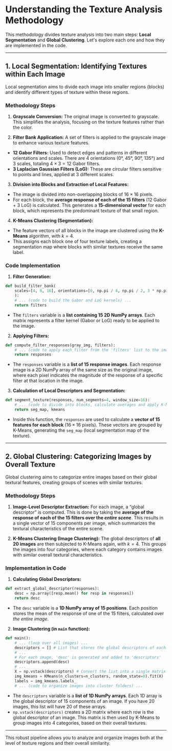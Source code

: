 # Understanding the Texture Analysis Methodology

This methodology divides texture analysis into two main steps: **Local Segmentation** and **Global Clustering**. Let's explore each one and how they are implemented in the code.

---

## 1. Local Segmentation: Identifying Textures within Each Image

Local segmentation aims to divide each image into smaller regions (blocks) and identify different types of texture within these regions.

### Methodology Steps

1. **Grayscale Conversion:** The original image is converted to grayscale. This simplifies the analysis, focusing on the texture features rather than the color.

2. **Filter Bank Application:** A set of filters is applied to the grayscale image to enhance various texture features.

- **12 Gabor Filters:** Used to detect edges and patterns in different orientations and scales. There are 4 orientations (0°, 45°, 90°, 135°) and 3 scales, totaling $4 \times 3 = 12$ Gabor filters.
- **3 Laplacian Gaussian Filters (LoG):** These are circular filters sensitive to points and lines, applied at 3 different scales.

3. **Division into Blocks and Extraction of Local Features:**

- The image is divided into non-overlapping blocks of $16 \times 16$ pixels.
- For each block, the **average response of each of the 15 filters** (12 Gabor + 3 LoG) is calculated. This generates a **15-dimensional vector** for each block, which represents the predominant texture of that small region.

4. **K-Means Clustering (Segmentation):**

- The feature vectors of all blocks in the image are clustered using the **K-Means** algorithm, with $k=4$.
- This assigns each block one of four texture labels, creating a segmentation map where blocks with similar textures receive the same label.

### Code Implementation

1. **Filter Generation:**

```python
def build_filter_bank(
    scales=[4, 8, 16], orientations=[0, np.pi / 4, np.pi / 2, 3 * np.pi / 4]
    ):
    # ... (code to build the Gabor and LoG kernels) ...
    return filters
```

- The `filters` variable is a **list containing 15 2D NumPy arrays**. Each matrix represents a filter kernel (Gabor or LoG) ready to be applied to the image.

2. **Applying Filters:**

```python
def compute_filter_responses(gray_img, filters):
    # ... (code to apply each filter from the 'filters' list to the image) ...
    return responses
```

- The `responses` variable is a **list of 15 response images**. Each response image is a 2D NumPy array of the same size as the original image, where each pixel indicates the magnitude of the response of a specific filter at that location in the image.

3. **Calculation of Local Descriptors and Segmentation:**

```python
def segment_texture(responses, num_segments=4, window_size=16):
    # ... (code to divide into blocks, calculate averages and apply K-Means) ...
    return seg_map, kmeans
```

- Inside this function, the `responses` are used to calculate a **vector of 15 features for each block** ($16 \times 16$ pixels). These vectors are grouped by K-Means, generating the `seg_map` (local segmentation map of the texture).

---

## 2. Global Clustering: Categorizing Images by Overall Texture

Global clustering aims to categorize entire images based on their global textural features, creating groups of scenes with similar textures.

### Methodology Steps

1. **Image-Level Descriptor Extraction:** For each image, a “global descriptor” is computed. This is done by taking the **average of the response of each of the 15 filters over the _entire scene_**. This results in a single vector of 15 components per image, which summarizes the textural characteristics of the entire scene.

2. **K-Means Clustering (Image Clustering):** The global descriptors of **all 20 images** are then subjected to K-Means again, with $k=4$. This groups the images into four categories, where each category contains images with similar overall textural characteristics.

### Implementation in Code

1. **Calculating Global Descriptors:**

```python
def extract_global_descriptor(responses):
    desc = np.array([resp.mean() for resp in responses])
    return desc
```

- The `desc` variable is a **1D NumPy array of 15 positions**. Each position stores the mean of the response of one of the 15 filters, calculated over _the entire image_.

2. **Image Clustering (in `main` function):**

```python
def main():
    # ... (loop over all images) ...
    descriptors = [] # List that stores the global descriptors of each image
    # ...
    # For each image, 'desc' is generated and added to 'descriptors'
    descriptors.append(desc)
    # ...
    X = np.vstack(descriptors) # Convert the list into a single matrix for K-Means
    img_kmeans = KMeans(n_clusters=n_clusters, random_state=0).fit(X)
    labels = img_kmeans.labels_
    # ... (code to organize images into cluster folders) ...
```

- The `descriptors` variable is a **list of 1D NumPy arrays**. Each 1D array is the global descriptor of 15 components of an image. If you have 20 images, this list will have 20 of these arrays.
- `np.vstack(descriptors)` creates a 2D matrix where each row is the global descriptor of an image. This matrix is ​​then used by K-Means to group images into 4 categories, based on their overall textures.

---

This robust pipeline allows you to analyze and organize images both at the level of texture regions and their overall similarity.
